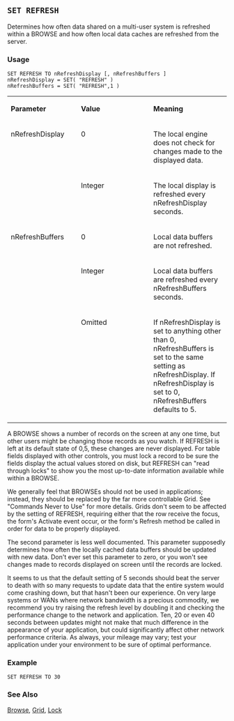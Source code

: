 ## `SET REFRESH`

Determines how often data shared on a multi-user system is refreshed within a BROWSE and how often local data caches are refreshed from the server.

### Usage

```foxpro
SET REFRESH TO nRefreshDisplay [, nRefreshBuffers ]
nRefreshDisplay = SET( "REFRESH" )
nRefreshBuffers = SET( "REFRESH",1 )
```
<table>
<tr>
  <td width="32%" valign="top">
  <p><b>Parameter</b></p>
  </td>
  <td width="23%" valign="top">
  <p><b>Value</b></p>
  </td>
  <td width="45%" valign="top">
  <p><b>Meaning</b></p>
  </td>
 </tr>
<tr>
  <td width="32%" rowspan="2" valign="top">
  <p>nRefreshDisplay</p>
  </td>
  <td width="23%" valign="top">
  <p>0</p>
  </td>
  <td width="45%" valign="top">
  <p>The local engine does not check for changes made to the displayed data.</p>
  </td>
 </tr>
<tr>
  <td width="33%" valign="top">
  <p>Integer</p>
  </td>
  <td width="67%" valign="top">
  <p>The local display is refreshed every nRefreshDisplay seconds.</p>
  </td>
 </tr>
<tr>
  <td width="32%" rowspan="3" valign="top">
  <p>nRefreshBuffers</p>
  </td>
  <td width="23%" valign="top">
  <p>0</p>
  </td>
  <td width="45%" valign="top">
  <p>Local data buffers are not refreshed.</p>
  </td>
 </tr>
<tr>
  <td width="33%" valign="top">
  <p>Integer</p>
  </td>
  <td width="67%" valign="top">
  <p>Local data buffers are refreshed every nRefreshBuffers seconds.</p>
  </td>
 </tr>
<tr>
  <td width="33%" valign="top">
  <p>Omitted</p>
  </td>
  <td width="67%" valign="top">
  <p>If nRefreshDisplay is set to anything other than 0, nRefreshBuffers is set to the same setting as nRefreshDisplay. If nRefreshDisplay is set to 0, nRefreshBuffers defaults to 5.</p>
  </td>
 </tr>
</table>

A BROWSE shows a number of records on the screen at any one time, but other users might be changing those records as you watch. If REFRESH is left at its default state of 0,5, these changes are never displayed. For table fields displayed with other controls, you must lock a record to be sure the fields display the actual values stored on disk, but REFRESH can "read through locks" to show you the most up-to-date information available while within a BROWSE.

We generally feel that BROWSEs should not be used in applications; instead, they should be replaced by the far more controllable Grid. See "Commands Never to Use" for more details. Grids don't seem to be affected by the setting of REFRESH, requiring either that the row receive the focus, the form's Activate event occur, or the form's Refresh method be called in order for data to be properly displayed.

The second parameter is less well documented. This parameter supposedly determines how often the locally cached data buffers should be updated with new data. Don't ever set this parameter to zero, or you won't see changes made to records displayed on screen until the records are locked. 

It seems to us that the default setting of 5 seconds should beat the server to death with so many requests to update data that the entire system would come crashing down, but that hasn't been our experience. On very large systems or WANs where network bandwidth is a precious commodity, we recommend you try raising the refresh level by doubling it and checking the performance change to the network and application. Ten, 20 or even 40 seconds between updates might not make that much difference in the appearance of your application, but could significantly affect other network performance criteria. As always, your mileage may vary; test your application under your environment to be sure of optimal performance.

### Example

```foxpro
SET REFRESH TO 30
```
### See Also

[Browse](s4g062.md), [Grid](s4g488.md), [Lock](s4g204.md)